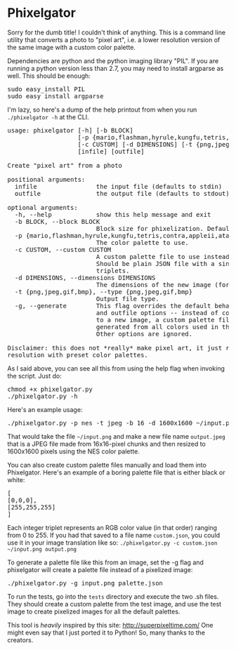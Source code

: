 <h1>Phixelgator</h1>
Sorry for the dumb title! I couldn't think of anything. This is a command line utility that converts a photo to "pixel art", i.e. a lower resolution version of the same image with a custom color palette.

Dependencies are python and the python imaging library "PIL". If you are running a python version less than 2.7, you may need to install argparse as well. This should be enough:

<pre>
sudo easy_install PIL 
sudo easy_install argparse
</pre>

I'm lazy, so here's a dump of the help printout from when you run `./phixelgator -h` at the CLI.

<pre>
usage: phixelgator [-h] [-b BLOCK]
                   [-p {mario,flashman,hyrule,kungfu,tetris,contra,appleii,atari2600,commodore64,gameboy,grayscale,intellivision,nes,sega}]
                   [-c CUSTOM] [-d DIMENSIONS] [-t {png,jpeg,gif,bmp}] [-g]
                   [infile] [outfile]

Create "pixel art" from a photo

positional arguments:
  infile                the input file (defaults to stdin)
  outfile               the output file (defaults to stdout)

optional arguments:
  -h, --help            show this help message and exit
  -b BLOCK, --block BLOCK
                        Block size for phixelization. Default is 8 pixels.
  -p {mario,flashman,hyrule,kungfu,tetris,contra,appleii,atari2600,commodore64,gameboy,grayscale,intellivision,nes,sega}, --palette {mario,flashman,hyrule,kungfu,tetris,contra,appleii,atari2600,commodore64,gameboy,grayscale,intellivision,nes,sega}
                        The color palette to use.
  -c CUSTOM, --custom CUSTOM
                        A custom palette file to use instead of the defaults.
                        Should be plain JSON file with a single array of color
                        triplets.
  -d DIMENSIONS, --dimensions DIMENSIONS
                        The dimensions of the new image (format: 10x10)
  -t {png,jpeg,gif,bmp}, --type {png,jpeg,gif,bmp}
                        Output file type.
  -g, --generate        This flag overrides the default behaviour of infile
                        and outfile options -- instead of converting the input
                        to a new image, a custom palette file will be
                        generated from all colors used in the infile photo.
                        Other options are ignored.

Disclaimer: this does not *really* make pixel art, it just reduces the image
resolution with preset color palettes.
</pre>

As I said above, you can see all this from using the help flag when invoking the script. Just do:

<pre>
chmod +x phixelgator.py
./phixelgator.py -h
</pre>

Here's an example usage:

<pre>./phixelgator.py -p nes -t jpeg -b 16 -d 1600x1600 ~/input.png output.jpeg</pre>

That would take the file `~/input.png` and make a new file name `output.jpeg` that is a JPEG file made from 16x16-pixel chunks and then resized to 1600x1600 pixels using the NES color palette.

You can also create custom palette files manually and load them into Phixelgator. Here's an example of a boring palette file that is either black or white:

<pre>
[
[0,0,0],
[255,255,255]
]
</pre>

Each integer triplet represents an RGB color value (in that order) ranging from 0 to 255. If you had that saved to a file name `custom.json`, you could use it in your image translation like so: `./phixelgator.py -c custom.json ~/input.png output.png`

To generate a palette file like this from an image, set the -g flag and phixelgator will create a palette file instead of a pixelized image:

<pre>./phixelgator.py -g input.png palette.json</pre>

To run the tests, go into the `tests` directory and execute the two .sh files. They should create a custom palette from the test image, and use the test image to create pixelized images for all the default palettes.

This tool is *heavily* inspired by this site: http://superpixeltime.com/
One might even say that I just ported it to Python! So, many thanks to the creators.
